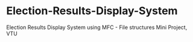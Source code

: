 # Election-Results-Display-System
Election Results Display System using MFC - File structures Mini Project, VTU
